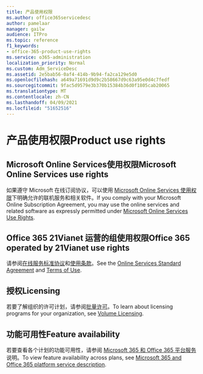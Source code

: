 ```yaml
---
title: 产品使用权限
ms.author: office365servicedesc
author: pamelaar
manager: gailw
audience: ITPro
ms.topic: reference
f1_keywords:
- office-365-product-use-rights
ms.service: o365-administration
localization_priority: Normal
ms.custom: Adm_ServiceDesc
ms.assetid: 2e5bab56-0af4-414b-9b94-fa2ca129e5d0
ms.openlocfilehash: a649a71691d9d9c2b58667d9c63a95e0d4c7fedf
ms.sourcegitcommit: 9fac5d9579e3b370b15384b36d0f1805cab20065
ms.translationtype: MT
ms.contentlocale: zh-CN
ms.lasthandoff: 04/09/2021
ms.locfileid: "51652516"
---
```

# <a name="product-use-rights"></a><span data-ttu-id="34510-102">产品使用权限</span><span class="sxs-lookup"><span data-stu-id="34510-102">Product use rights</span></span>

## <a name="microsoft-online-services-use-rights"></a><span data-ttu-id="34510-103">Microsoft Online Services使用权限</span><span class="sxs-lookup"><span data-stu-id="34510-103">Microsoft Online Services use rights</span></span>

<span data-ttu-id="34510-104">如果遵守 Microsoft 在线订阅协议，可以使用 [Microsoft Online Services 使用权限](https://www.microsoftvolumelicensing.com/DocumentSearch.aspx?Mode=3&DocumentTypeId=37&ShowArchived=true)下明确允许的联机服务和相关软件。</span><span class="sxs-lookup"><span data-stu-id="34510-104">If you comply with your Microsoft Online Subscription Agreement, you may use the online services and related software as expressly permitted under [Microsoft Online Services Use Rights](https://www.microsoftvolumelicensing.com/DocumentSearch.aspx?Mode=3&DocumentTypeId=37&ShowArchived=true).</span></span>
  
## <a name="office-365-operated-by-21vianet-use-rights"></a><span data-ttu-id="34510-105">Office 365 21Vianet 运营的组使用权限</span><span class="sxs-lookup"><span data-stu-id="34510-105">Office 365 operated by 21Vianet use rights</span></span>

<span data-ttu-id="34510-106">请参阅[在线服务标准协议](https://www.21vbluecloud.com/office365/O365-AgreeWebDir/)和[使用条款](https://www.21vbluecloud.com/office365/O365-TOU/)。</span><span class="sxs-lookup"><span data-stu-id="34510-106">See the [Online Services Standard Agreement](https://www.21vbluecloud.com/office365/O365-AgreeWebDir/) and [Terms of Use](https://www.21vbluecloud.com/office365/O365-TOU/).</span></span>
  
## <a name="licensing"></a><span data-ttu-id="34510-107">授权</span><span class="sxs-lookup"><span data-stu-id="34510-107">Licensing</span></span>

<span data-ttu-id="34510-108">若要了解组织的许可计划，请参阅[批量许可](https://go.microsoft.com/fwlink/?LinkId=393693)。</span><span class="sxs-lookup"><span data-stu-id="34510-108">To learn about licensing programs for your organization, see [Volume Licensing](https://go.microsoft.com/fwlink/?LinkId=393693).</span></span>
  
## <a name="feature-availability"></a><span data-ttu-id="34510-109">功能可用性</span><span class="sxs-lookup"><span data-stu-id="34510-109">Feature availability</span></span>

<span data-ttu-id="34510-110">若要查看各个计划的功能可用性，请参阅 [Microsoft 365 和 Office 365 平台服务](office-365-platform-service-description.md)说明。</span><span class="sxs-lookup"><span data-stu-id="34510-110">To view feature availability across plans, see [Microsoft 365 and Office 365 platform service description](office-365-platform-service-description.md).</span></span>
  


